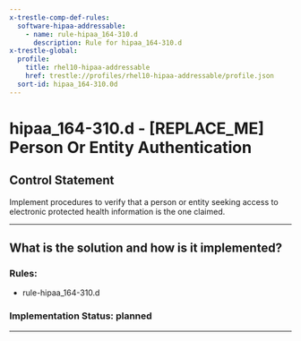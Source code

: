 ```yaml
---
x-trestle-comp-def-rules:
  software-hipaa-addressable:
    - name: rule-hipaa_164-310.d
      description: Rule for hipaa_164-310.d
x-trestle-global:
  profile:
    title: rhel10-hipaa-addressable
    href: trestle://profiles/rhel10-hipaa-addressable/profile.json
  sort-id: hipaa_164-310.0d
---
```


# hipaa_164-310.d - \[REPLACE_ME\] Person Or Entity Authentication

## Control Statement

Implement procedures to verify that a person or entity seeking access to electronic protected health
information is the one claimed.

______________________________________________________________________

## What is the solution and how is it implemented?

<!-- For implementation status enter one of: implemented, partial, planned, alternative, not-applicable -->

<!-- Note that the list of rules under ### Rules: is read-only and changes will not be captured after assembly to JSON -->

<!-- Add control implementation description here for control: hipaa_164-310.d -->

### Rules:

  - rule-hipaa_164-310.d

### Implementation Status: planned

______________________________________________________________________
